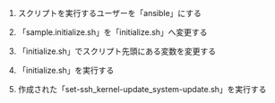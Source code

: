 1. スクリプトを実行するユーザーを「ansible」にする

1. 「sample.initialize.sh」を「initialize.sh」へ変更する

1. 「initialize.sh」でスクリプト先頭にある変数を変更する

1. 「initialize.sh」を実行する

1. 作成された「set-ssh_kernel-update_system-update.sh」を実行する
